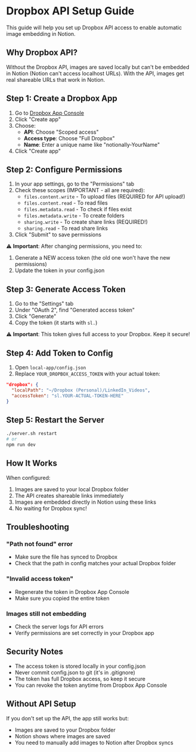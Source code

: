 # Dropbox API Setup Guide

This guide will help you set up Dropbox API access to enable automatic image embedding in Notion.

## Why Dropbox API?

Without the Dropbox API, images are saved locally but can't be embedded in Notion (Notion can't access localhost URLs). With the API, images get real shareable URLs that work in Notion.

## Step 1: Create a Dropbox App

1. Go to [Dropbox App Console](https://www.dropbox.com/developers/apps)
2. Click "Create app"
3. Choose:
   - **API**: Choose "Scoped access"
   - **Access type**: Choose "Full Dropbox"
   - **Name**: Enter a unique name like "notionally-YourName"
4. Click "Create app"

## Step 2: Configure Permissions

1. In your app settings, go to the "Permissions" tab
2. Check these scopes (IMPORTANT - all are required):
   - `files.content.write` - To upload files (REQUIRED for API upload!)
   - `files.content.read` - To read files  
   - `files.metadata.read` - To check if files exist
   - `files.metadata.write` - To create folders
   - `sharing.write` - To create share links (REQUIRED!)
   - `sharing.read` - To read share links
3. Click "Submit" to save permissions

⚠️ **Important**: After changing permissions, you need to:
1. Generate a NEW access token (the old one won't have the new permissions)
2. Update the token in your config.json

## Step 3: Generate Access Token

1. Go to the "Settings" tab
2. Under "OAuth 2", find "Generated access token"
3. Click "Generate"
4. Copy the token (it starts with `sl.`)

⚠️ **Important**: This token gives full access to your Dropbox. Keep it secure!

## Step 4: Add Token to Config

1. Open `local-app/config.json`
2. Replace `YOUR_DROPBOX_ACCESS_TOKEN` with your actual token:

```json
"dropbox": {
  "localPath": "~/Dropbox (Personal)/LinkedIn_Videos",
  "accessToken": "sl.YOUR-ACTUAL-TOKEN-HERE"
}
```

## Step 5: Restart the Server

```bash
./server.sh restart
# or
npm run dev
```

## How It Works

When configured:
1. Images are saved to your local Dropbox folder
2. The API creates shareable links immediately
3. Images are embedded directly in Notion using these links
4. No waiting for Dropbox sync!

## Troubleshooting

### "Path not found" error
- Make sure the file has synced to Dropbox
- Check that the path in config matches your actual Dropbox folder

### "Invalid access token"
- Regenerate the token in Dropbox App Console
- Make sure you copied the entire token

### Images still not embedding
- Check the server logs for API errors
- Verify permissions are set correctly in your Dropbox app

## Security Notes

- The access token is stored locally in your config.json
- Never commit config.json to git (it's in .gitignore)
- The token has full Dropbox access, so keep it secure
- You can revoke the token anytime from Dropbox App Console

## Without API Setup

If you don't set up the API, the app still works but:
- Images are saved to your Dropbox folder
- Notion shows where images are saved
- You need to manually add images to Notion after Dropbox syncs